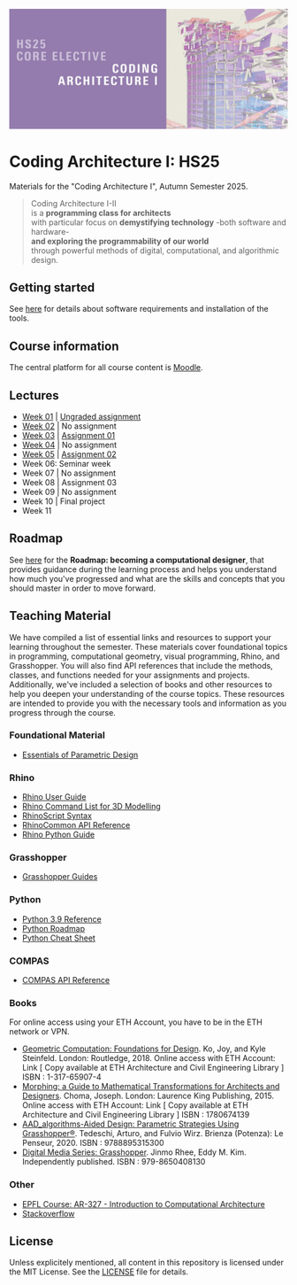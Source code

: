 ![Poster](/_static/cai-banner_hs25.jpg)

# Coding Architecture I: HS25

Materials for the "Coding Architecture I", Autumn Semester 2025.

> Coding Architecture I-II<br>
> is a **programming class for architects**<br>
> with particular focus on **demystifying technology**
> -both software and hardware-<br>
> **and exploring the programmability of our world**<br>
> through powerful methods of digital, computational, and algorithmic design.

## Getting started

See [here](/getting-started/README.md) for details about software requirements and installation of the tools.

## Course information

The central platform for all course content is [Moodle](https://moodle-app2.let.ethz.ch/course/view.php?id=25749).

## Lectures

* [Week 01](/lectures/week-01/README.md) | [Ungraded assignment](assignments/A00-ungraded-assignment/README.md)
* [Week 02](/lectures/week-02/README.md) | No assignment
* [Week 03](/lectures/week-03/README.md) | [Assignment 01](assignments/A01-brick-wall/README.md)
* [Week 04](/lectures/week-04/README.md) | No assignment
* [Week 05](/lectures/week-05/README.md) | [Assignment 02](assignments/A02-filtered-point-grid/README.md)
* Week 06:  Seminar week
* Week 07 | No assignment
* Week 08 | Assignment 03
* Week 09 | No assignment
* Week 10 | Final project
* Week 11


## Roadmap

See [here](roadmap/README.md) for the **Roadmap: becoming a computational designer**,
that provides guidance during the learning process and helps you understand how much
you've progressed and what are the skills and concepts that you should master in order
to move forward.

## Teaching Material

We have compiled a list of essential links and resources to support your learning throughout the semester. These materials cover foundational topics in programming, computational geometry, visual programming, Rhino, and Grasshopper. You will also find API references that include the methods, classes, and functions needed for your assignments and projects. Additionally, we've included a selection of books and other resources to help you deepen your understanding of the course topics. These resources are intended to provide you with the necessary tools and information as you progress through the course.

### Foundational Material

- [Essentials of Parametric Design](https://gramaziokohler.arch.ethz.ch/teaching-materials/01_essentials/)

### Rhino

- [Rhino User Guide](https://docs.mcneel.com/rhino/8/usersguide/en-us/index.htm)
- [Rhino Command List for 3D Modelling](https://docs.mcneel.com/rhino/8/help/en-us/commandlist/command_list.htm)
- [RhinoScript Syntax](https://developer.rhino3d.com/api/RhinoScriptSyntax/)
- [RhinoCommon API Reference](https://developer.rhino3d.com/api/rhinocommon/?version=8.x)
- [Rhino Python Guide](https://developer.rhino3d.com/guides/rhinopython/)

### Grasshopper

- [Grasshopper Guides](https://developer.rhino3d.com/guides/grasshopper/)

### Python

- [Python 3.9 Reference](https://docs.python.org/3.9/)
- [Python Roadmap](https://roadmap.sh/python)
- [Python Cheat Sheet](https://learnxinyminutes.com/python/)

### COMPAS

- [COMPAS API Reference](https://compas.dev/compas/2.14.1/api/index.html)


### Books

For online access using your ETH Account, you have to be in the ETH network or VPN.

- [Geometric Computation: Foundations for Design](https://www.taylorfrancis.com/books/mono/10.4324/9781315765983/geometric-computation-foundations-design-joy-ko-kyle-steinfeld). Ko, Joy, and Kyle Steinfeld. London: Routledge, 2018.
Online access with ETH Account: Link
[ Copy available at ETH Architecture and Civil Engineering Library ]  ISBN : 1-317-65907-4
- [Morphing: a Guide to Mathematical Transformations for Architects and Designers](https://www.oreilly.com/library-access/?next=/library/view/morphing/9781780677224/). Choma, Joseph. London: Laurence King Publishing, 2015.
Online access with ETH Account: Link
[ Copy available at ETH Architecture and Civil Engineering Library ] ISBN : 1780674139
- [AAD_algorithms-Aided Design: Parametric Strategies Using Grasshopper®](https://www.arturotedeschi.com/books). Tedeschi, Arturo, and Fulvio Wirz.  Brienza (Potenza): Le Penseur, 2020.
ISBN : 9788895315300
- [Digital Media Series: Grasshopper](https://www.jinmorhee.net/jinmorhee_2-multiimage/dmsgrasshopper.html). Jinmo Rhee, Eddy M. Kim. Independently published. ISBN :  979-8650408130


### Other
- [EPFL Course: AR-327 - Introduction to Computational Architecture](https://ibois-epfl.github.io/AR-327-Introduction-to-computational-architecture/)
- [Stackoverflow](https://stackoverflow.com)


## License

Unless explicitely mentioned, all content in this repository is licensed under the MIT License. See the [LICENSE](LICENSE) file for details.
